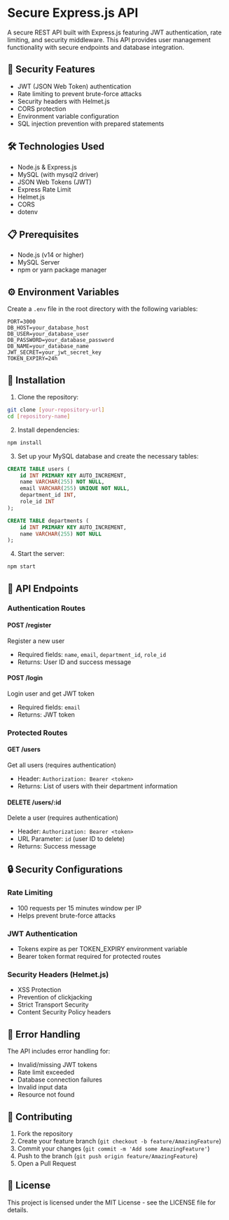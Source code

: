 # Secure Express.js API

A secure REST API built with Express.js featuring JWT authentication, rate limiting, and security middleware. This API provides user management functionality with secure endpoints and database integration.

## 🔐 Security Features

- JWT (JSON Web Token) authentication
- Rate limiting to prevent brute-force attacks
- Security headers with Helmet.js
- CORS protection
- Environment variable configuration
- SQL injection prevention with prepared statements

## 🛠️ Technologies Used

- Node.js & Express.js
- MySQL (with mysql2 driver)
- JSON Web Tokens (JWT)
- Express Rate Limit
- Helmet.js
- CORS
- dotenv

## 📋 Prerequisites

- Node.js (v14 or higher)
- MySQL Server
- npm or yarn package manager

## ⚙️ Environment Variables

Create a `.env` file in the root directory with the following variables:

```env
PORT=3000
DB_HOST=your_database_host
DB_USER=your_database_user
DB_PASSWORD=your_database_password
DB_NAME=your_database_name
JWT_SECRET=your_jwt_secret_key
TOKEN_EXPIRY=24h
```

## 🚀 Installation

1. Clone the repository:
```bash
git clone [your-repository-url]
cd [repository-name]
```

2. Install dependencies:
```bash
npm install
```

3. Set up your MySQL database and create the necessary tables:
```sql
CREATE TABLE users (
    id INT PRIMARY KEY AUTO_INCREMENT,
    name VARCHAR(255) NOT NULL,
    email VARCHAR(255) UNIQUE NOT NULL,
    department_id INT,
    role_id INT
);

CREATE TABLE departments (
    id INT PRIMARY KEY AUTO_INCREMENT,
    name VARCHAR(255) NOT NULL
);
```

4. Start the server:
```bash
npm start
```

## 📍 API Endpoints

### Authentication Routes

#### POST /register
Register a new user
- Required fields: `name`, `email`, `department_id`, `role_id`
- Returns: User ID and success message

#### POST /login
Login user and get JWT token
- Required fields: `email`
- Returns: JWT token

### Protected Routes

#### GET /users
Get all users (requires authentication)
- Header: `Authorization: Bearer <token>`
- Returns: List of users with their department information

#### DELETE /users/:id
Delete a user (requires authentication)
- Header: `Authorization: Bearer <token>`
- URL Parameter: `id` (user ID to delete)
- Returns: Success message

## 🔒 Security Configurations

### Rate Limiting
- 100 requests per 15 minutes window per IP
- Helps prevent brute-force attacks

### JWT Authentication
- Tokens expire as per TOKEN_EXPIRY environment variable
- Bearer token format required for protected routes

### Security Headers (Helmet.js)
- XSS Protection
- Prevention of clickjacking
- Strict Transport Security
- Content Security Policy headers

## 📝 Error Handling

The API includes error handling for:
- Invalid/missing JWT tokens
- Rate limit exceeded
- Database connection failures
- Invalid input data
- Resource not found

## 🤝 Contributing

1. Fork the repository
2. Create your feature branch (`git checkout -b feature/AmazingFeature`)
3. Commit your changes (`git commit -m 'Add some AmazingFeature'`)
4. Push to the branch (`git push origin feature/AmazingFeature`)
5. Open a Pull Request

## 📄 License

This project is licensed under the MIT License - see the LICENSE file for details.
